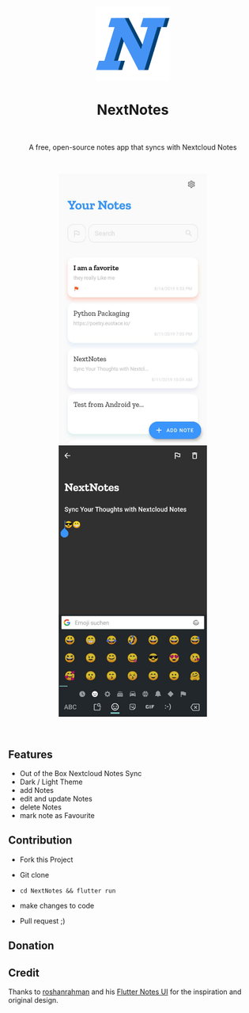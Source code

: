 <p align="center">
  <img alt="NextNotes" title="NextNotes" src="./github_assets/nextnotesicon.png" height="150">



<h1 align="center"> NextNotes </h1> <br>
<p align="center">
   A free, open-source notes app that syncs with Nextcloud Notes
</p>


<p align="center">
    <img alt="" title="NextNotes" src="https://img.shields.io/badge/Nextnotes-v.1.0-blue">
    <img alt="" title="NextNotes" src="https://img.shields.io/badge/License-Apache%202-blue">
    <img alt="" title="NextNotes" src="https://badges.frapsoft.com/os/v1/open-source.svg?v=103">
    <img alt="" title="NextNotes" src="https://img.shields.io/badge/Build%20with-Flutter-blue">

<p align="center">
	    <img alt="" title="NextNotes" src="./github_assets/home.jpg" width="300">
	    <img alt="" title="NextNotes" src="./github_assets/emoji.jpg" width="300">
<p align="center">
  			<a href="https://github.com/daehruoydeef/NextNotes/releases">
	    <img alt="" title="NextNotes" src="https://img.shields.io/badge/-Download%20for%20Android-blue?style=for-the-badge&logo=android" height="30"><a/>


## Features

* Out of the Box Nextcloud Notes Sync
* Dark / Light Theme
* add Notes
* edit and update Notes
* delete Notes
* mark note as Favourite


## Contribution

* Fork this Project

* Git clone

* ``` cd NextNotes && flutter run ``` 

* make changes to code

* Pull request ;)

## Donation


## Credit
Thanks to [roshanrahman](https://github.com/roshanrahman) and his [Flutter Notes UI](https://github.com/roshanrahman/flutter-notes-app) for the inspiration and original design.

  

  

   
